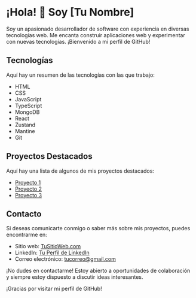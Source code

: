 # ¡Hola! 👋 Soy [Tu Nombre]

Soy un apasionado desarrollador de software con experiencia en diversas tecnologías web. Me encanta construir aplicaciones web y experimentar con nuevas tecnologías. ¡Bienvenido a mi perfil de GitHub!

## Tecnologías

Aquí hay un resumen de las tecnologías con las que trabajo:

- HTML
- CSS
- JavaScript
- TypeScript
- MongoDB
- React
- Zustand
- Mantine
- Git

## Proyectos Destacados

Aquí hay una lista de algunos de mis proyectos destacados:

- [Proyecto 1](enlace-al-proyecto-1)
- [Proyecto 2](enlace-al-proyecto-2)
- [Proyecto 3](enlace-al-proyecto-3)

## Contacto

Si deseas comunicarte conmigo o saber más sobre mis proyectos, puedes encontrarme en:

- Sitio web: [TuSitioWeb.com](http://www.tusitioweb.com)
- LinkedIn: [Tu Perfil de LinkedIn](https://www.linkedin.com/in/tuperfillinkedin)
- Correo electrónico: [tucorreo@gmail.com](mailto:tucorreo@gmail.com)

¡No dudes en contactarme! Estoy abierto a oportunidades de colaboración y siempre estoy dispuesto a discutir ideas interesantes.

¡Gracias por visitar mi perfil de GitHub!

